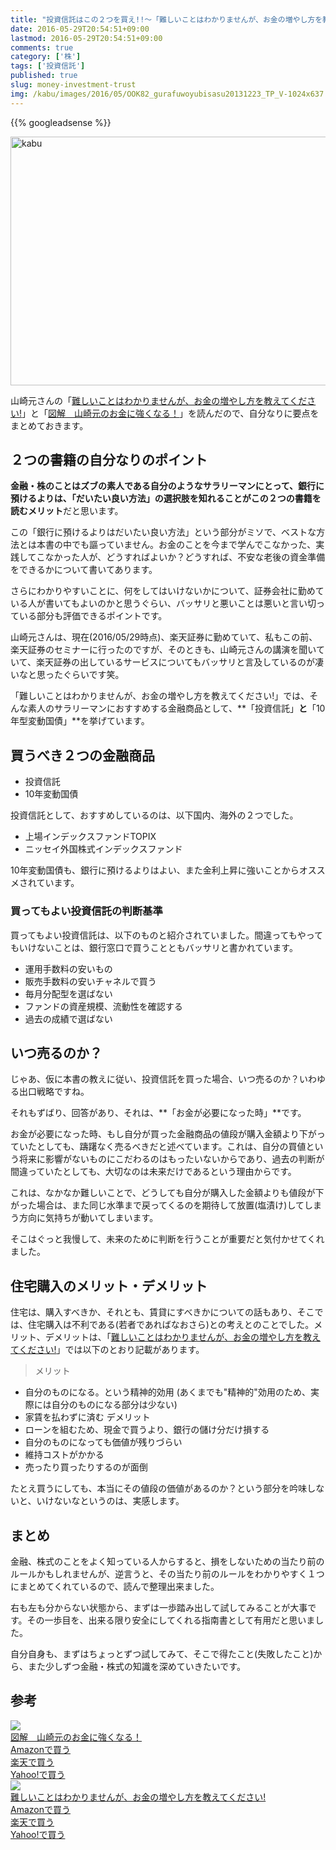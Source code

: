 ```yaml
---
title: "投資信託はこの２つを買え!!〜「難しいことはわかりませんが、お金の増やし方を教えてください!」〜"
date: 2016-05-29T20:54:51+09:00
lastmod: 2016-05-29T20:54:51+09:00
comments: true
category: ['株']
tags: ['投資信託']
published: true
slug: money-investment-trust
img: /kabu/images/2016/05/OOK82_gurafuwoyubisasu20131223_TP_V-1024x637.jpg
---
```


<!--more-->
{{% googleadsense %}}

<img src="/kabu/images/2016/05/OOK82_gurafuwoyubisasu20131223_TP_V-1024x637.jpg" alt="kabu" width="640" height="398" class="aligncenter size-large wp-image-54" />

山崎元さんの「<a  href="https://www.amazon.co.jp/gp/product/4905073243/ref=as_li_qf_sp_asin_il_tl?ie=UTF8&camp=247&creative=1211&creativeASIN=4905073243&linkCode=as2&tag=meganii-22">難しいことはわかりませんが、お金の増やし方を教えてください!</a>」と「<a  href="https://www.amazon.co.jp/gp/product/4799317245/ref=as_li_qf_sp_asin_il_tl?ie=UTF8&camp=247&creative=1211&creativeASIN=4799317245&linkCode=as2&tag=meganii-22">図解　山崎元のお金に強くなる！</a>」を読んだので、自分なりに要点をまとめておきます。


## ２つの書籍の自分なりのポイント

**金融・株のことはズブの素人である自分のようなサラリーマンにとって、銀行に預けるよりは、「だいたい良い方法」の選択肢を知れることがこの２つの書籍を読むメリット**だと思います。


この「銀行に預けるよりはだいたい良い方法」という部分がミソで、ベストな方法とは本書の中でも謳っていません。お金のことを今まで学んでこなかった、実践してこなかった人が、どうすればよいか？どうすれば、不安な老後の資金準備をできるかについて書いてあります。


さらにわかりやすいことに、何をしてはいけないかについて、証券会社に勤めている人が書いてもよいのかと思うぐらい、バッサリと悪いことは悪いと言い切っている部分も評価できるポイントです。


山崎元さんは、現在(2016/05/29時点)、楽天証券に勤めていて、私もこの前、楽天証券のセミナーに行ったのですが、そのときも、山崎元さんの講演を聞いていて、楽天証券の出しているサービスについてもバッサリと言及しているのが凄いなと思ったぐらいです笑。

「難しいことはわかりませんが、お金の増やし方を教えてください!」では、そんな素人のサラリーマンにおすすめする金融商品として、**「投資信託」**と**「10年型変動国債」**を挙げています。


## 買うべき２つの金融商品

- 投資信託
- 10年変動国債

投資信託として、おすすめしているのは、以下国内、海外の２つでした。

- 上場インデックスファンドTOPIX
- ニッセイ外国株式インデックスファンド

10年変動国債も、銀行に預けるよりはよい、また金利上昇に強いことからオススメされています。


### 買ってもよい投資信託の判断基準

買ってもよい投資信託は、以下のものと紹介されていました。間違ってもやってもいけないことは、銀行窓口で買うことともバッサリと書かれています。

- 運用手数料の安いもの
- 販売手数料の安いチャネルで買う
- 毎月分配型を選ばない
- ファンドの資産規模、流動性を確認する
- 過去の成績で選ばない


## いつ売るのか？

じゃあ、仮に本書の教えに従い、投資信託を買った場合、いつ売るのか？いわゆる出口戦略ですね。

それもずばり、回答があり、それは、**「お金が必要になった時」**です。

お金が必要になった時、もし自分が買った金融商品の値段が購入金額より下がっていたとしても、躊躇なく売るべきだと述べています。これは、自分の買値という将来に影響がないものにこだわるのはもったいないからであり、過去の判断が間違っていたとしても、大切なのは未来だけであるという理由からです。

これは、なかなか難しいことで、どうしても自分が購入した金額よりも値段が下がった場合は、また同じ水準まで戻ってくるのを期待して放置(塩漬け)してしまう方向に気持ちが動いてしまいます。

そこはぐっと我慢して、未来のために判断を行うことが重要だと気付かせてくれました。


## 住宅購入のメリット・デメリット

住宅は、購入すべきか、それとも、賃貸にすべきかについての話もあり、そこでは、住宅購入は不利である(若者であればなおさら)との考えとのことでした。メリット、デメリットは、「<a  href="https://www.amazon.co.jp/gp/product/4905073243/ref=as_li_qf_sp_asin_il_tl?ie=UTF8&camp=247&creative=1211&creativeASIN=4905073243&linkCode=as2&tag=meganii-22">難しいことはわかりませんが、お金の増やし方を教えてください!</a>」では以下のとおり記載があります。

>メリット
- 自分のものになる。という精神的効用 (あくまでも"精神的"効用のため、実際には自分のものになる部分は少ない)
- 家賃を払わずに済む
デメリット
- ローンを組むため、現金で買うより、銀行の儲け分だけ損する
- 自分のものになっても価値が残りづらい
- 維持コストがかかる
- 売ったり買ったりするのが面倒

たとえ買うにしても、本当にその値段の価値があるのか？という部分を吟味しないと、いけないなというのは、実感します。


## まとめ

金融、株式のことをよく知っている人からすると、損をしないための当たり前のルールかもしれませんが、逆言うと、その当たり前のルールをわかりやすく１つにまとめてくれているので、読んで整理出来ました。

右も左も分からない状態から、まずは一歩踏み出して試してみることが大事です。その一歩目を、出来る限り安全にしてくれる指南書として有用だと思いました。

自分自身も、まずはちょっとずつ試してみて、そこで得たこと(失敗したこと)から、また少しずつ金融・株式の知識を深めていきたいです。


## 参考

<div class="booklink-box"><div class="booklink-image"><a href=https://www.amazon.co.jp/%E5%9B%B3%E8%A7%A3-%E5%B1%B1%E5%B4%8E%E5%85%83%E3%81%AE%E3%81%8A%E9%87%91%E3%81%AB%E5%BC%B7%E3%81%8F%E3%81%AA%E3%82%8B%EF%BC%81-%E5%B1%B1%E5%B4%8E%E5%85%83/dp/4799317245%3FSubscriptionId%3DAKIAI6MZOKQQCKBKJBLQ%26tag%3Dmeganii-22%26linkCode%3Dxm2%26camp%3D2025%26creative%3D165953%26creativeASIN%3D4799317245><img src="https://images-fe.ssl-images-amazon.com/images/I/61SQrY5jfCL._SL160_.jpg" /></a></div><div class="booklink-info"><div class="booklink-name"><a href="http://www.amazon.co.jp/exec/obidos/asin/4799317245/meganii-22/">図解　山崎元のお金に強くなる！</a></div><div class="shoplinkamazon"><a href="http://www.amazon.co.jp/exec/obidos/asin/4799317245/meganii-22/">Amazonで買う</a></div><div class="shoplinkrakuten"><a href="http://hb.afl.rakuten.co.jp/hgc/10b944e1.69649a36.10b944e2.c5d6d56c/?pc=http://search.rakuten.co.jp/search/mall?sitem=図解　山崎元のお金に強くなる！&m=http://m.rakuten.co.jp/">楽天で買う</a></div><div class="shoplinkyahoo"><a href="http://ck.jp.ap.valuecommerce.com/servlet/referral?sid=3067752&pid=884189678&vc_url=http://search.shopping.yahoo.co.jp/search?p=図解　山崎元のお金に強くなる！">Yahoo!で買う</a></div></div></div>


<div class="booklink-box"><div class="booklink-image"><a href=https://www.amazon.co.jp/%E9%9B%A3%E3%81%97%E3%81%84%E3%81%93%E3%81%A8%E3%81%AF%E3%82%8F%E3%81%8B%E3%82%8A%E3%81%BE%E3%81%9B%E3%82%93%E3%81%8C%E3%80%81%E3%81%8A%E9%87%91%E3%81%AE%E5%A2%97%E3%82%84%E3%81%97%E6%96%B9%E3%82%92%E6%95%99%E3%81%88%E3%81%A6%E3%81%8F%E3%81%A0%E3%81%95%E3%81%84-%E5%B1%B1%E5%B4%8E%E5%85%83/dp/4905073243%3FSubscriptionId%3DAKIAI6MZOKQQCKBKJBLQ%26tag%3Dmeganii-22%26linkCode%3Dxm2%26camp%3D2025%26creative%3D165953%26creativeASIN%3D4905073243><img src="https://images-fe.ssl-images-amazon.com/images/I/51BVSO9ZnWL._SL160_.jpg" /></a></div><div class="booklink-info"><div class="booklink-name"><a href="http://www.amazon.co.jp/exec/obidos/asin/4905073243/meganii-22/">難しいことはわかりませんが、お金の増やし方を教えてください!</a></div><div class="shoplinkamazon"><a href="http://www.amazon.co.jp/exec/obidos/asin/4905073243/meganii-22/">Amazonで買う</a></div><div class="shoplinkrakuten"><a href="http://hb.afl.rakuten.co.jp/hgc/10b944e1.69649a36.10b944e2.c5d6d56c/?pc=http://search.rakuten.co.jp/search/mall?sitem=難しいことはわかりませんが、お金の増やし方を教えてください!&m=http://m.rakuten.co.jp/">楽天で買う</a></div><div class="shoplinkyahoo"><a href="http://ck.jp.ap.valuecommerce.com/servlet/referral?sid=3067752&pid=884189678&vc_url=http://search.shopping.yahoo.co.jp/search?p=難しいことはわかりませんが、お金の増やし方を教えてください!">Yahoo!で買う</a></div></div></div>
